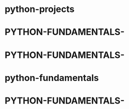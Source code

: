 # python-projects
# PYTHON-FUNDAMENTALS-
# PYTHON-FUNDAMENTALS-
# python-fundamentals
# PYTHON-FUNDAMENTALS-
